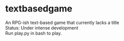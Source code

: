 # textbasedgame
An RPG-ish text-based game that currently lacks a title
<br>
Status: Under intense development
<br>
Run play.py in bash to play.
